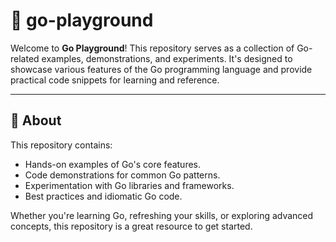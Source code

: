 # 🌈 go-playground

Welcome to **Go Playground**! This repository serves as a collection of Go-related examples, demonstrations, and experiments. It's designed to showcase various features of the Go programming language and provide practical code snippets for learning and reference.

---

## 🌟 **About**
This repository contains:
- Hands-on examples of Go's core features.
- Code demonstrations for common Go patterns.
- Experimentation with Go libraries and frameworks.
- Best practices and idiomatic Go code.

Whether you're learning Go, refreshing your skills, or exploring advanced concepts, this repository is a great resource to get started.
